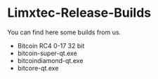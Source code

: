 # Limxtec-Release-Builds
You can find here some builds from us.
- Bitcoin RC4 0-17 32 bit
- bitcoin-super-qt.exe
- bitcoindiamond-qt.exe
- bitcore-qt.exe
